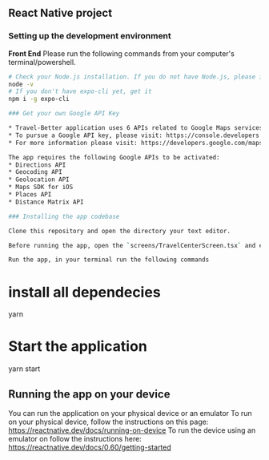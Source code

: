 ## React Native project

### Setting up the development environment

**Front End**
Please run the following commands from your computer's terminal/powershell.

```bash
# Check your Node.js installation. If you do not have Node.js, please install it from https://nodejs.org/en/download/
node -v
# If you don't have expo-cli yet, get it
npm i -g expo-cli

### Get your own Google API Key

* Travel-Better application uses 6 APIs related to Google Maps services. To pursue API access, please get your own Google API key. 
* To pursue a Google API key, please visit: https://console.developers.google.com/. In case you are unable to do it, you can request us for key through email: shahriar025@gmail.com
* For more information please visit: https://developers.google.com/maps/gmp-get-started

The app requires the following Google APIs to be activated: 
* Directions API
* Geocoding API
* Geolocation API
* Maps SDK for iOS
* Places API
* Distance Matrix API

### Installing the app codebase

Clone this repository and open the directory your text editor.

Before running the app, open the `screens/TravelCenterScreen.tsx` and enter the Google API Key in the placeholder variable `GOOGLE_API_KEY`

Run the app, in your terminal run the following commands
```
# install all dependecies
yarn

# Start the application
yarn start

## Running the app on your device
You can run the application on your physical device or an emulator
To run on your physical device, follow the instructions on this page: https://reactnative.dev/docs/running-on-device 
To run the device using an emulator on follow the instructions here: https://reactnative.dev/docs/0.60/getting-started
```
